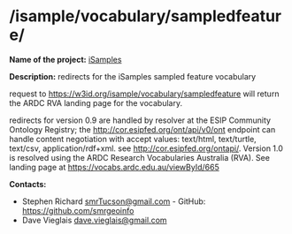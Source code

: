 
# /isample/vocabulary/sampledfeature/

**Name of the project:** [iSamples](https://isamplesorg.github.io/home/)

**Description:** redirects for the iSamples sampled feature vocabulary

request to https://w3id.org/isample/vocabulary/sampledfeature will return the ARDC RVA landing page for the vocabulary.


redirects for version 0.9 are handled by resolver at the ESIP Community Ontology Registry; the http://cor.esipfed.org/ont/api/v0/ont endpoint can handle content negotiation with accept values: text/html, text/turtle, text/csv, application/rdf+xml. see http://cor.esipfed.org/ontapi/.
Version 1.0 is resolved using the ARDC Research Vocabularies Australia (RVA). See landing page at https://vocabs.ardc.edu.au/viewById/665


**Contacts:**
* Stephen Richard <smrTucson@gmail.com> - GitHub: https://github.com/smrgeoinfo
* Dave Vieglais <dave.vieglais@gmail.com>  